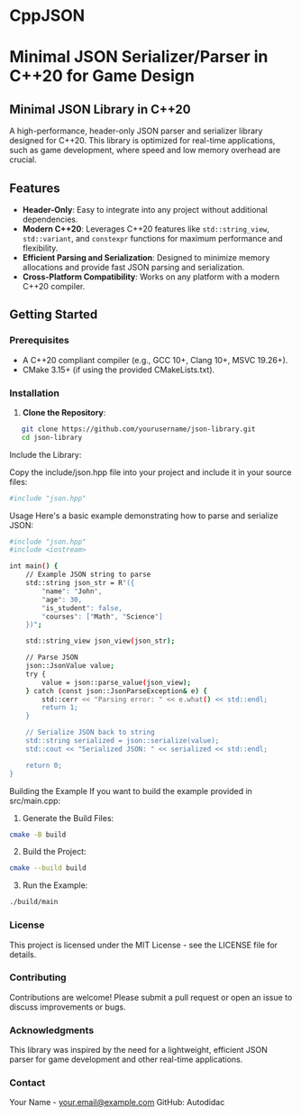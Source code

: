 # CppJSON
# Minimal JSON Serializer/Parser in C++20 for Game Design

## Minimal JSON Library in C++20

A high-performance, header-only JSON parser and serializer library designed for C++20. This library is optimized for real-time applications, such as game development, where speed and low memory overhead are crucial.

## Features

- **Header-Only**: Easy to integrate into any project without additional dependencies.
- **Modern C++20**: Leverages C++20 features like `std::string_view`, `std::variant`, and `constexpr` functions for maximum performance and flexibility.
- **Efficient Parsing and Serialization**: Designed to minimize memory allocations and provide fast JSON parsing and serialization.
- **Cross-Platform Compatibility**: Works on any platform with a modern C++20 compiler.

## Getting Started

### Prerequisites

- A C++20 compliant compiler (e.g., GCC 10+, Clang 10+, MSVC 19.26+).
- CMake 3.15+ (if using the provided CMakeLists.txt).

### Installation

1. **Clone the Repository**:

```sh
   git clone https://github.com/yourusername/json-library.git
   cd json-library
```

Include the Library:

Copy the include/json.hpp file into your project and include it in your source files:
```sh
#include "json.hpp"
```
Usage
Here's a basic example demonstrating how to parse and serialize JSON:
```sh
#include "json.hpp"
#include <iostream>

int main() {
    // Example JSON string to parse
    std::string json_str = R"({
        "name": "John",
        "age": 30,
        "is_student": false,
        "courses": ["Math", "Science"]
    })";

    std::string_view json_view(json_str);

    // Parse JSON
    json::JsonValue value;
    try {
        value = json::parse_value(json_view);
    } catch (const json::JsonParseException& e) {
        std::cerr << "Parsing error: " << e.what() << std::endl;
        return 1;
    }

    // Serialize JSON back to string
    std::string serialized = json::serialize(value);
    std::cout << "Serialized JSON: " << serialized << std::endl;

    return 0;
}
```
Building the Example
If you want to build the example provided in src/main.cpp:

1. Generate the Build Files:
```sh
cmake -B build
```
2. Build the Project:
```sh
cmake --build build
```
3. Run the Example:
```sh
./build/main
```

### License
This project is licensed under the MIT License - see the LICENSE file for details.

### Contributing
Contributions are welcome! Please submit a pull request or open an issue to discuss improvements or bugs.

### Acknowledgments
This library was inspired by the need for a lightweight, efficient JSON parser for game development and other real-time applications.

### Contact

Your Name - your.email@example.com
GitHub: Autodidac

